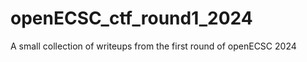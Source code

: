# openECSC_ctf_round1_2024

<!--
#field
CTF

#groups
Writeups

#languages
Python

#frames and libs

-->

A small collection of writeups from the first round of openECSC 2024
